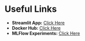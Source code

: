 # Useful Links

- **Streamlit App:** [Click Here](https://streamlit-app-mgne.onrender.com)
- **Docker Hub:** [Click Here](https://hub.docker.com/u/sohithsaimalyala)
- **MLFlow Experiments:** [Click Here](https://dagshub.com/sohithsaimalyala/Project)
